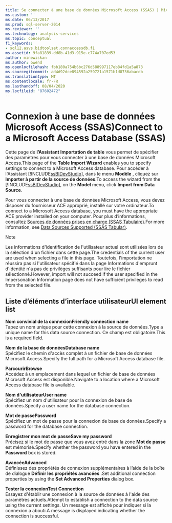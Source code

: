 ```yaml
---
title: Se connecter à une base de données Microsoft Access (SSAS) | Microsoft Docs
ms.custom: ''
ms.date: 06/13/2017
ms.prod: sql-server-2014
ms.reviewer: ''
ms.technology: analysis-services
ms.topic: conceptual
f1_keywords:
- sql12.asvs.bidtoolset.connaccessdb.f1
ms.assetid: 9fa81839-dd8b-41d3-915e-c774a707ed53
author: minewiskan
ms.author: owend
ms.openlocfilehash: fbb180a754b6bc276d588997117eb84fd1a5a873
ms.sourcegitcommit: ad4d92dce894592a259721a1571b1d8736abacdb
ms.translationtype: MT
ms.contentlocale: fr-FR
ms.lasthandoff: 08/04/2020
ms.locfileid: "87602472"
---
```

# <a name="connect-to-a-microsoft-access-database-ssas"></a><span data-ttu-id="11992-102">Connexion à une base de données Microsoft Access (SSAS)</span><span class="sxs-lookup"><span data-stu-id="11992-102">Connect to a Microsoft Access Database (SSAS)</span></span>
  <span data-ttu-id="11992-103">Cette page de **l’Assistant Importation de table** vous permet de spécifier des paramètres pour vous connecter à une base de données Microsoft Access.</span><span class="sxs-lookup"><span data-stu-id="11992-103">This page of the **Table Import Wizard** enables you to specify settings to connect to a Microsoft Access database.</span></span> <span data-ttu-id="11992-104">Pour accéder à l'Assistant [!INCLUDE[ssBIDevStudio](../includes/ssbidevstudio-md.md)], dans le menu **Modèle** , cliquez sur **Importer à partir de la source de données**.</span><span class="sxs-lookup"><span data-stu-id="11992-104">To access the wizard from the [!INCLUDE[ssBIDevStudio](../includes/ssbidevstudio-md.md)], on the **Model** menu, click **Import from Data Source**.</span></span>  
  
 <span data-ttu-id="11992-105">Pour vous connecter à une base de données Microsoft Access, vous devez disposer du fournisseur ACE approprié, installé sur votre ordinateur.</span><span class="sxs-lookup"><span data-stu-id="11992-105">To connect to a Microsoft Access database, you must have the appropriate ACE provider installed on your computer.</span></span> <span data-ttu-id="11992-106">Pour plus d’informations, consultez [Sources de données prises en charge &#40;SSAS Tabulaire&#41;](tabular-models/data-sources-supported-ssas-tabular.md).</span><span class="sxs-lookup"><span data-stu-id="11992-106">For more information, see [Data Sources Supported &#40;SSAS Tabular&#41;](tabular-models/data-sources-supported-ssas-tabular.md).</span></span>  
  
> [!NOTE]  
>  <span data-ttu-id="11992-107">Les informations d'identification de l'utilisateur actuel sont utilisées lors de la sélection d'un fichier dans cette page.</span><span class="sxs-lookup"><span data-stu-id="11992-107">The credentials of the current user are used when selecting a file in this page.</span></span> <span data-ttu-id="11992-108">Toutefois, l'importation ne réussira pas si l'utilisateur spécifié dans la page Informations d'emprunt d'identité n'a pas de privilèges suffisants pour lire le fichier sélectionné.</span><span class="sxs-lookup"><span data-stu-id="11992-108">However, import will not succeed if the user specified in the Impersonation Information page does not have sufficient privileges to read from the selected file.</span></span>  
  
## <a name="ui-element-list"></a><span data-ttu-id="11992-109">Liste d’éléments d’interface utilisateur</span><span class="sxs-lookup"><span data-stu-id="11992-109">UI element list</span></span>  
 <span data-ttu-id="11992-110">**Nom convivial de la connexion**</span><span class="sxs-lookup"><span data-stu-id="11992-110">**Friendly connection name**</span></span>  
 <span data-ttu-id="11992-111">Tapez un nom unique pour cette connexion à la source de données.</span><span class="sxs-lookup"><span data-stu-id="11992-111">Type a unique name for this data source connection.</span></span> <span data-ttu-id="11992-112">Ce champ est obligatoire.</span><span class="sxs-lookup"><span data-stu-id="11992-112">This is a required field.</span></span>  
  
 <span data-ttu-id="11992-113">**Nom de la base de données**</span><span class="sxs-lookup"><span data-stu-id="11992-113">**Database name**</span></span>  
 <span data-ttu-id="11992-114">Spécifiez le chemin d'accès complet à un fichier de base de données Microsoft Access.</span><span class="sxs-lookup"><span data-stu-id="11992-114">Specify the full path for a Microsoft Access database file.</span></span>  
  
 <span data-ttu-id="11992-115">**Parcourir**</span><span class="sxs-lookup"><span data-stu-id="11992-115">**Browse**</span></span>  
 <span data-ttu-id="11992-116">Accédez à un emplacement dans lequel un fichier de base de données Microsoft Access est disponible.</span><span class="sxs-lookup"><span data-stu-id="11992-116">Navigate to a location where a Microsoft Access database file is available.</span></span>  
  
 <span data-ttu-id="11992-117">**Nom d'utilisateur**</span><span class="sxs-lookup"><span data-stu-id="11992-117">**User name**</span></span>  
 <span data-ttu-id="11992-118">Spécifiez un nom d'utilisateur pour la connexion de base de données.</span><span class="sxs-lookup"><span data-stu-id="11992-118">Specify a user name for the database connection.</span></span>  
  
 <span data-ttu-id="11992-119">**Mot de passe**</span><span class="sxs-lookup"><span data-stu-id="11992-119">**Password**</span></span>  
 <span data-ttu-id="11992-120">Spécifiez un mot de passe pour la connexion de base de données.</span><span class="sxs-lookup"><span data-stu-id="11992-120">Specify a password for the database connection.</span></span>  
  
 <span data-ttu-id="11992-121">**Enregistrer mon mot de passe**</span><span class="sxs-lookup"><span data-stu-id="11992-121">**Save my password**</span></span>  
 <span data-ttu-id="11992-122">Précisez si le mot de passe que vous avez entré dans la zone **Mot de passe** est mémorisé.</span><span class="sxs-lookup"><span data-stu-id="11992-122">Specify whether the password you have entered in the **Password** box is stored.</span></span>  
  
 <span data-ttu-id="11992-123">**Avancée**</span><span class="sxs-lookup"><span data-stu-id="11992-123">**Advanced**</span></span>  
 <span data-ttu-id="11992-124">Définissez des propriétés de connexion supplémentaires à l’aide de la boîte de dialogue **Définir les propriétés avancées** .</span><span class="sxs-lookup"><span data-stu-id="11992-124">Set additional connection properties by using the **Set Advanced Properties** dialog box.</span></span>  
  
 <span data-ttu-id="11992-125">**Tester la connexion**</span><span class="sxs-lookup"><span data-stu-id="11992-125">**Test Connection**</span></span>  
 <span data-ttu-id="11992-126">Essayez d'établir une connexion à la source de données à l'aide des paramètres actuels.</span><span class="sxs-lookup"><span data-stu-id="11992-126">Attempt to establish a connection to the data source using the current settings.</span></span> <span data-ttu-id="11992-127">Un message est affiché pour indiquer si la connexion a abouti.</span><span class="sxs-lookup"><span data-stu-id="11992-127">A message is displayed indicating whether the connection is successful.</span></span>  
  
  
